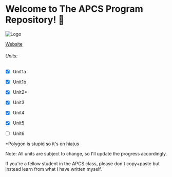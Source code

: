 # Welcome to The APCS Program Repository! :purple_heart:
![Logo](https://i.imgur.com/mZGHSXp.png)

<a href="https://sites.google.com/capousd.org/orourkeapcompscia/home">Website</a>

###### Units:

- [x] Unit1a

- [x] Unit1b

- [x] Unit2*

- [x] Unit3

- [x] Unit4

- [x] Unit5

- [ ] Unit6





*Polygon is stupid so it's on hiatus

Note: All units are subject to change, so I'll update the progress accordingly.

If you're a fellow student in the APCS class, please don't copy+paste but instead learn from what I have written myself.
